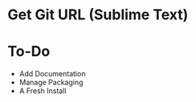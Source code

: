Get Git URL (Sublime Text)
=========================

To-Do
=====

* Add Documentation
* Manage Packaging
* A Fresh Install
